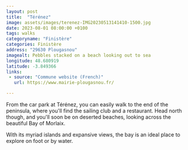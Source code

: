 ```yaml
---
layout: post
title:  "Térénez"
image: assets/images/terenez-IMG20230513141410-1500.jpg
date: 2023-08-01 08:00:00 +0100
tags: walks
categoryname: "Finistère"
categories: Finistère
address: "29630 Plougasnou"
imagealt: Pebbles stacked on a beach looking out to sea
longitude: 48.680919
latitude: -3.849366
links:
 - source: "Commune website (French)"
   url: https://www.mairie-plougasnou.fr/

---
```

From the car park at Térénez, you can easily walk to the end of the peninsula, where you'll find the sailing club and a restaurant. Head north though, and you'll soon be on deserted beaches, looking across the beautiful Bay of Morlaix.

With its myriad islands and expansive views, the bay is an ideal place to explore on foot or by water.
